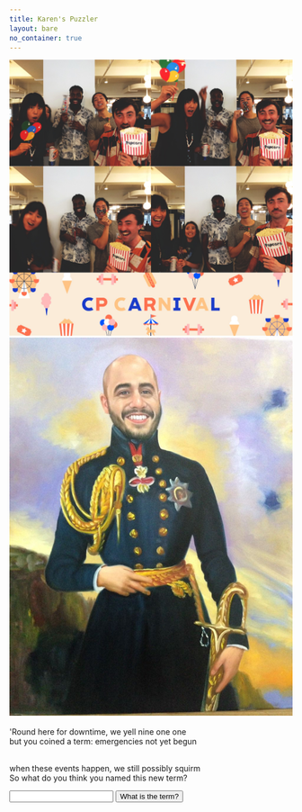 ```yaml
---
title: Karen's Puzzler
layout: bare
no_container: true
---
```


<div class="img-splash">
    <div class="img-container">
        <img src="booth.jpg" />
    </div>
</div>

<div class="img-splash">
    <div class="img-container">
        <img src="sanjay.jpg" />
    </div>
</div>

<div class="container">
<br>
'Round here for downtime, we yell nine one one<br>
but you coined a term: emergencies not yet begun<br><br>

when these events happen, we still possibly squirm<br>
So what do you think you named this new term?<br>

<input id="guess" name="guess" />
<input type="button" value="What is the term?" onclick="window.open('/puzzle/karen/' + document.getElementById('guess').value)" />
</div>
